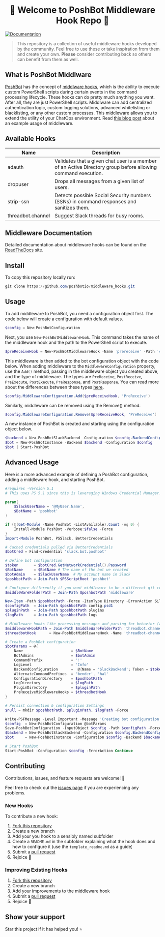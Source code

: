 <h1 align="center">👋 Welcome to PoshBot Middleware Hook Repo 👋</h1>
<p>
  <a href="https://poshbot.readthedocs.io/en/latest/guides/middleware/">
    <img alt="Documentation" src="https://img.shields.io/badge/documentation-yes-brightgreen.svg" target="_blank" />
  </a>
</p>

> This repository is a collection of useful middleware hooks developed by the community.
> Feel free to use these or take inspiration from them and create your own. **Please** consider contributing back so others can benefit from them as well.

## What is PoshBot Middlware

[PoshBot](https://github.com/poshbotio/PoshBot) has the concept of [middlware hooks](http://docs.poshbot.io/en/latest/guides/middleware/#middleware-hooks), which is the ability to execute custom PowerShell scripts during certain events in the command processing lifecycle.
These hooks can do pretty much anything you want.
After all, they are just PowerShell scripts.
Middlware can add centralized authentication logic, custom logging solutions, advanced whitelisting or blacklisting, or any other custom processes.
This middleware allows you to extend the utility of your ChatOps environment.
Read [this blog post](https://devblackops.io/poshbot-middleware-for-ratelimiting/) about an example usage of middleware.

## Available Hooks

| Name | Description |
|------|-------------|
| adauth | Validates that a given chat user is a member of an Active Directory group before allowing command execution.
| dropuser | Drops all messages from a given list of users.
| strip-ssn | Detects possible Social Security numbers (SSNs) in command responses and sanitizes them.
| threadbot.channel | Suggest Slack threads for busy rooms.

## Middleware Documentation

Detailed documentation about middleware hooks can be found on the [ReadTheDocs]((https://poshbot.readthedocs.io/en/latest/guides/middleware/)) site.

## Install

To copy this repository locally run:

```powershell
git clone https://github.com/poshbotio/middleware_hooks.git
```

## Usage

To add middleware to PoshBot, you need a configuration object first.
The code below will create a configuration with default values.

```powershell
$config = New-PoshBotConfiguration
```

Next, you use `New-PoshBotMiddlewareHook`.
This command takes the name of the middleware hook and the path to the PowerShell script to execute.

```powershell
$preReceiveHook = New-PoshBotMiddlewareHook -Name 'prereceive' -Path 'c:/poshbot/middleware/prereceive.ps1'
```

This middleware is then added to the bot configuration object with the code below.
When adding middleware to the `MiddlewareConfiguration` property, use the `Add()` method, passing in the middleware object you created above, and the type of middleware.
The types are `PreReceive`, `PostReceive`, `PreExecute`, `PostExecute`, `PreResponse`, and `PostResponse`.
You can read more about the differences between these types [here](http://docs.poshbot.io/en/latest/guides/middleware/#middlewareconfiguration).

```powershell
$config.MiddlewareConfiguration.Add($preReceiveHook, 'PreReceive')
```

Similarly, middleware can be removed using the Remove() method.

```powershell
$config.MiddlewareConfiguration.Remove($preReceiveHook, 'PreReceive')
```

A new instance of PoshBot is created and starting using the configuration object below.

```powershell
$backend = New-PoshBotSlackBackend -Configuration $config.BackendConfiguration
$bot = New-PoshBotInstance -Backend $backend -Configuration $config
$bot | Start-PoshBot
```

## Advanced Usage

Here is a more advanced example of defining a PoshBot configuration, adding a middleware hook, and starting PoshBot.

```powershell
#requires -Version 5.1
# This uses PS 5.1 since this is leveraging Windows Credential Manager. PoshBot itself supports PowerShell 5 and above, including PowerShell Core on Linux/macOS.

param(
    $SlackUserName = '@MyUser.Name',
    $BotName = 'poshbot'
)

if (@(Get-Module -Name PoshBot -ListAvailable).Count -eq 0) {
    Install-Module PoshBot -Verbose:$false -Force
}
Import-Module PoshBot, PSSlack, BetterCredentials

# Cached credentials pulled via BetterCredentials
$botCred = Find-Credential 'slack.bot.poshbot'

# Define bot configuration
$token       = $botCred.GetNetworkCredential().Password
$BotName     = $BotName # The name of the bot we created
$botAdmin    = $SlackUserName  # My account name in Slack
$poshbotPath = Join-Path $PSScriptRoot 'poshbot'

# Configure differently if you want middleware to be a different git repo
$middleWareFolderPath = Join-Path $poshbotPath 'middleware'

New-Item -Path $poshbotPath -Force -ItemType Directory -ErrorAction SilentlyContinue
$configPath  = Join-Path $poshbotPath config.psd1
$pluginPath  = Join-Path $poshbotPath plugins
$logPath     = Join-Path $poshbotPath logs

# Middleware hooks like processing messages and parsing for behavior (all messages, not just commands)
$middlewareHookPath = Join-Path $middleWareFolderPath 'threadbot.channel.ps1'
$threadbotHook      = New-PoshBotMiddlewareHook -Name 'threadbot-channel' -Path $middlewareHookPath

# Create a PoshBot configuration
$botParams = @{
    Name                      = $BotName
    BotAdmins                 = $botAdmin
    CommandPrefix             = '!'
    LogLevel                  = 'Info'
    BackendConfiguration      =  @{Name = 'SlackBackend'; Token = $token }
    AlternateCommandPrefixes  = 'bender', 'hal'
    ConfigurationDirectory    = $poshbotPath
    LogDirectory              = $logPath
    PluginDirectory           = $pluginPath
    PreReceiveMiddlewareHooks = $threadbotHook
}

# Persist connection & configuration Settings
$null = mkdir $poshbotPath, $pluginPath, $logPath -Force

Write-PSFMessage -Level Important -Message 'Creating bot configuration and instance'
$config  = New-PoshBotConfiguration @botParams
Save-PoshBotConfiguration -InputObject $config -Path $configPath -Force
$backend = New-PoshBotSlackBackend -Configuration $config.BackendConfiguration
$bot     = New-PoshBotInstance -Configuration $config -Backend $backend

# Start PoshBot
Start-PoshBot -Configuration $config -ErrorAction Continue
```

## Contributing

Contributions, issues, and feature requests are welcome! 🤝

Feel free to check out the [issues page](https://github.com/poshbotio/middleware_hooks/issues) if you are experiencing any problems.

### New Hooks

To contribute a new hook:

1. [Fork this repository](https://guides.github.com/activities/forking/)
2. Create a new branch
3. Add your you hook to a sensibly named subfolder
4. Create a `README.md` in the subfolder explaining what the hook does and how to configure it (use the `template_readme.md` as a guide)
5. Submit a [pull request](https://help.github.com/en/articles/creating-a-pull-request)
6. Rejoice 🎉

### Improving Existing Hooks

1. [Fork this repository](https://guides.github.com/activities/forking/)
2. Create a new branch
3. Add your improvements to the middleware hook
4. Submit a [pull request](https://help.github.com/en/articles/creating-a-pull-request)
5. Rejoice 🎉

## Show your support

Star this project if it has helped you! ⭐️
